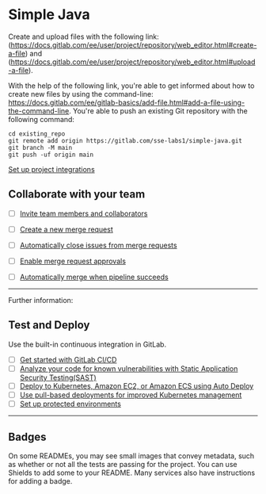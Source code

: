 # Simple Java

Create and upload files with the following link: (https://docs.gitlab.com/ee/user/project/repository/web_editor.html#create-a-file) and (https://docs.gitlab.com/ee/user/project/repository/web_editor.html#upload-a-file).


With the help of the following link, you're able to get informed about how to create new files by using the command-line: https://docs.gitlab.com/ee/gitlab-basics/add-file.html#add-a-file-using-the-command-line.
You're able to push an existing Git repository with the following command:
```
cd existing_repo
git remote add origin https://gitlab.com/sse-labs1/simple-java.git
git branch -M main
git push -uf origin main
```

[Set up project integrations](https://gitlab.com/sse-labs1/simple-java/-/settings/integrations)

## Collaborate with your team

- [ ] [Invite team members and collaborators](https://docs.gitlab.com/ee/user/project/members/)
- [ ] [Create a new merge request](https://docs.gitlab.com/ee/user/project/merge_requests/creating_merge_requests.html)
- [ ] [Automatically close issues from merge requests](https://docs.gitlab.com/ee/user/project/issues/managing_issues.html#closing-issues-automatically)
- [ ] [Enable merge request approvals](https://docs.gitlab.com/ee/user/project/merge_requests/approvals/)
- [ ] [Automatically merge when pipeline succeeds](https://docs.gitlab.com/ee/user/project/merge_requests/merge_when_pipeline_succeeds.html)


_________________________________________
Further information:


## Test and Deploy

Use the built-in continuous integration in GitLab.

- [ ] [Get started with GitLab CI/CD](https://docs.gitlab.com/ee/ci/quick_start/index.html)
- [ ] [Analyze your code for known vulnerabilities with Static Application Security Testing(SAST)](https://docs.gitlab.com/ee/user/application_security/sast/)
- [ ] [Deploy to Kubernetes, Amazon EC2, or Amazon ECS using Auto Deploy](https://docs.gitlab.com/ee/topics/autodevops/requirements.html)
- [ ] [Use pull-based deployments for improved Kubernetes management](https://docs.gitlab.com/ee/user/clusters/agent/)
- [ ] [Set up protected environments](https://docs.gitlab.com/ee/ci/environments/protected_environments.html)

***

## Badges
On some READMEs, you may see small images that convey metadata, such as whether or not all the tests are passing for the project. You can use Shields to add some to your README. Many services also have instructions for adding a badge.


